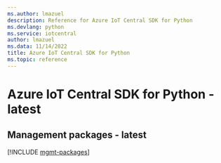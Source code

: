 ```yaml
---
ms.author: lmazuel
description: Reference for Azure IoT Central SDK for Python
ms.devlang: python
ms.service: iotcentral
author: lmazuel
ms.data: 11/14/2022
title: Azure IoT Central SDK for Python
ms.topic: reference
---
```

# Azure IoT Central SDK for Python - latest

## Management packages - latest
[!INCLUDE [mgmt-packages](iot-central-mgmt-index.md)]